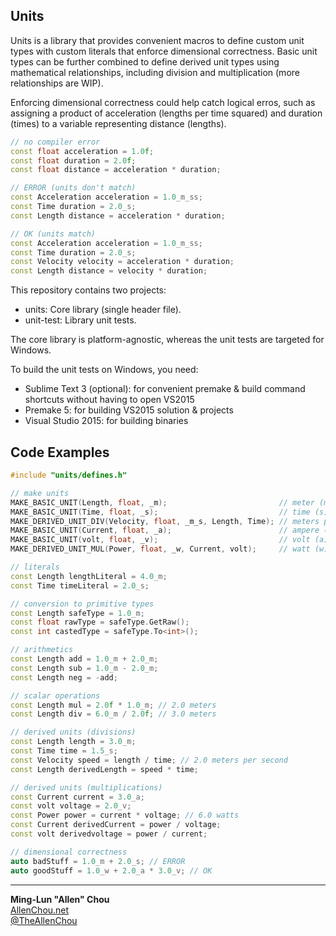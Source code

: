 ## Units

Units is a library that provides convenient macros to define custom unit types with custom literals that enforce dimensional correctness. Basic unit types can be further combined to define derived unit types using mathematical relationships, including division and multiplication (more relationships are WIP).

Enforcing dimensional correctness could help catch logical erros, such as assigning a product of acceleration (lengths per time squared) and duration (times) to a variable representing distance (lengths).

```C++
// no compiler error
const float acceleration = 1.0f;
const float duration = 2.0f;
const float distance = acceleration * duration;

// ERROR (units don't match)
const Acceleration acceleration = 1.0_m_ss;
const Time duration = 2.0_s;
const Length distance = acceleration * duration;

// OK (units match)
const Acceleration acceleration = 1.0_m_ss;
const Time duration = 2.0_s;
const Velocity velocity = acceleration * duration;
const Length distance = velocity * duration;
```

This repository contains two projects:  
  * units: Core library (single header file).
  * unit-test: Library unit tests.

The core library is platform-agnostic, whereas the unit tests are targeted for Windows.

To build the unit tests on Windows, you need:  
  * Sublime Text 3 (optional): for convenient premake & build command shortcuts without having to open VS2015
  * Premake 5: for building VS2015 solution & projects
  * Visual Studio 2015: for building binaries


## Code Examples
```C++
#include "units/defines.h"

// make units
MAKE_BASIC_UNIT(Length, float, _m);                         // meter (m)
MAKE_BASIC_UNIT(Time, float, _s);                           // time (s)
MAKE_DERIVED_UNIT_DIV(Velocity, float, _m_s, Length, Time); // meters per time (m/s)
MAKE_BASIC_UNIT(Current, float, _a);                        // ampere (a)
MAKE_BASIC_UNIT(volt, float, _v);                           // volt (a)
MAKE_DERIVED_UNIT_MUL(Power, float, _w, Current, volt);     // watt (w)

// literals
const Length lengthLiteral = 4.0_m;
const Time timeLiteral = 2.0_s;

// conversion to primitive types
const Length safeType = 1.0_m;
const float rawType = safeType.GetRaw();
const int castedType = safeType.To<int>();

// arithmetics
const Length add = 1.0_m + 2.0_m;
const Length sub = 1.0_m - 2.0_m;
const Length neg = -add;

// scalar operations
const Length mul = 2.0f * 1.0_m; // 2.0 meters
const Length div = 6.0_m / 2.0f; // 3.0 meters

// derived units (divisions)
const Length length = 3.0_m;
const Time time = 1.5_s;
const Velocity speed = length / time; // 2.0 meters per second
const Length derivedLength = speed * time;

// derived units (multiplications)
const Current current = 3.0_a;
const volt voltage = 2.0_v;
const Power power = current * voltage; // 6.0 watts
const Current derivedCurrent = power / voltage;
const volt derivedvoltage = power / current;

// dimensional correctness
auto badStuff = 1.0_m + 2.0_s; // ERROR
auto goodStuff = 1.0_w + 2.0_a * 3.0_v; // OK
```

----
**Ming-Lun "Allen" Chou**  
[AllenChou.net](http://AllenChou.net)  
[@TheAllenChou](http://twitter.com/TheAllenChou)  
